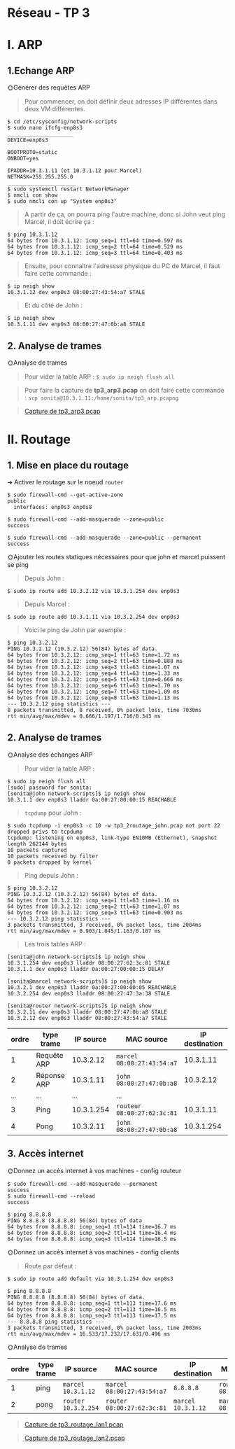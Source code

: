 # Réseau - TP 3

# I. ARP

## 1.Echange ARP

🌞Générer des requêtes ARP
> Pour commencer, on doit définir deux adresses IP différentes dans deux VM différentes.
```
$ cd /etc/sysconfig/network-scripts
$ sudo nano ifcfg-enp8s3
_____________________
DEVICE=enp0s3

BOOTPROTO=static
ONBOOT=yes

IPADDR=10.3.1.11 (et 10.3.1.12 pour Marcel)
NETMASK=255.255.255.0
______________________
$ sudo systemctl restart NetworkManager
$ nmcli con show
$ sudo nmcli con up "System enp0s3"
```

> A partir de ça, on pourra ping l'autre machine, donc si John veut ping Marcel, il doit écrire ça :
```
$ ping 10.3.1.12
64 bytes from 10.3.1.12: icmp_seq=1 ttl=64 time=0.597 ms
64 bytes from 10.3.1.12: icmp_seq=2 ttl=64 time=0.529 ms
64 bytes from 10.3.1.12: icmp_seq=3 ttl=64 time=0.403 ms
```

> Ensuite, pour connaître l'adressse physique du PC de Marcel, il faut faire cette commande :

```
$ ip neigh show
10.3.1.12 dev enp0s3 08:00:27:43:54:a7 STALE
```

> Et du côté de John :
```
$ ip neigh show
10.3.1.11 dev enp0s3 08:00:27:47:0b:a8 STALE
```

## 2. Analyse de trames

🌞Analyse de trames
> Pour vider la table ARP : ```$ sudo ip neigh flush all```

> Pour faire la capture de **tp3_arp3.pcap** on doit faire cette commande : ```scp sonita@10.3.1.11:/home/sonita/tp3_arp.pcapng```

> [Capture de tp3_arp3.pcap](./tp3_arp3.pcap])



# II. Routage
## 1. Mise en place du routage

➜ Activer le routage sur le noeud ```router```
```
$ sudo firewall-cmd --get-active-zone
public
  interfaces: enp0s3 enp0s8

$ sudo firewall-cmd --add-masquerade --zone=public
success

$ sudo firewall-cmd --add-masquerade --zone=public --permanent
success
```


🌞Ajouter les routes statiques nécessaires pour que john et marcel puissent se ping

> Depuis John :
```
$ sudo ip route add 10.3.2.12 via 10.3.1.254 dev enp0s3
```

> Depuis Marcel :
```
$ sudo ip route add 10.3.1.11 via 10.3.2.254 dev enp0s3
```

> Voici le ping de John par exemple :
```
$ ping 10.3.2.12
PING 10.3.2.12 (10.3.2.12) 56(84) bytes of data.
64 bytes from 10.3.2.12: icmp_seq=1 ttl=63 time=1.72 ms
64 bytes from 10.3.2.12: icmp_seq=2 ttl=63 time=0.888 ms
64 bytes from 10.3.2.12: icmp_seq=3 ttl=63 time=1.07 ms
64 bytes from 10.3.2.12: icmp_seq=4 ttl=63 time=1.33 ms
64 bytes from 10.3.2.12: icmp_seq=5 ttl=63 time=0.666 ms
64 bytes from 10.3.2.12: icmp_seq=6 ttl=63 time=1.70 ms
64 bytes from 10.3.2.12: icmp_seq=7 ttl=63 time=1.09 ms
64 bytes from 10.3.2.12: icmp_seq=8 ttl=63 time=1.13 ms
--- 10.3.2.12 ping statistics ---
8 packets transmitted, 8 received, 0% packet loss, time 7030ms
rtt min/avg/max/mdev = 0.666/1.197/1.716/0.343 ms
```

## 2. Analyse de trames

🌞Analyse des échanges ARP
> Pour vider la table ARP :
```
$ sudo ip neigh flush all
[sudo] password for sonita:
[sonita@john network-scripts]$ ip neigh show
10.3.1.1 dev enp0s3 lladdr 0a:00:27:00:00:15 REACHABLE
```

> ```tcpdump``` pour John :
```
$ sudo tcpdump -i enp0s3 -c 10 -w tp3_2routage_john.pcap not port 22
dropped privs to tcpdump
tcpdump: listening on enp0s3, link-type EN10MB (Ethernet), snapshot length 262144 bytes
10 packets captured
10 packets received by filter
0 packets dropped by kernel
```

> Ping depuis John :
```
$ ping 10.3.2.12
PING 10.3.2.12 (10.3.2.12) 56(84) bytes of data.
64 bytes from 10.3.2.12: icmp_seq=1 ttl=63 time=1.16 ms
64 bytes from 10.3.2.12: icmp_seq=2 ttl=63 time=1.07 ms
64 bytes from 10.3.2.12: icmp_seq=3 ttl=63 time=0.903 ms
--- 10.3.2.12 ping statistics ---
3 packets transmitted, 3 received, 0% packet loss, time 2004ms
rtt min/avg/max/mdev = 0.903/1.045/1.163/0.107 ms
```

> Les trois tables ARP :

```
[sonita@john network-scripts]$ ip neigh show
10.3.1.254 dev enp0s3 lladdr 08:00:27:62:3c:81 STALE
10.3.1.1 dev enp0s3 lladdr 0a:00:27:00:00:15 DELAY
```
```
[sonita@marcel network-scripts]$ ip neigh show
10.3.2.1 dev enp0s3 lladdr 0a:00:27:00:00:05 REACHABLE
10.3.2.254 dev enp0s3 lladdr 08:00:27:47:3a:38 STALE
```
```
[sonita@router network-scripts]$ ip neigh show
10.3.2.11 dev enp0s3 lladdr 08:00:27:47:0b:a8 STALE
10.3.2.12 dev enp0s3 lladdr 08:00:27:43:54:a7 STALE
```

| ordre | type trame  | IP source | MAC source                   | IP destination | MAC destination              |
| ----- | ----------- | --------- | ---------------------------- | -------------- | ---------------------------- |
| 1     | Requête ARP | 10.3.2.12 | `marcel` `08:00:27:43:54:a7` | 10.3.1.11      | Broadcast `FF:FF:FF:FF:FF`   |
| 2     | Réponse ARP | 10.3.1.11 | `john` `08:00:27:47:0b:a8`   | 10.3.2.12      | `marcel` `08:00:27:43:54:a7` |
| ...   | ...         | ...       | ...                          |                |                              |
| 3     | Ping        | 10.3.1.254| `routeur` `08:00:27:62:3c:81`| 10.3.1.11      | `john` `08:00:27:47:0b:a8`   |
| 4     | Pong        | 10.3.2.11 | `john` `08:00:27:47:0b:a8`   | 10.3.1.254     | `routeur` `08:00:27:62:3c:81`|


## 3. Accès internet

🌞Donnez un accès internet à vos machines - config routeur
```
$ sudo firewall-cmd --add-masquerade --permanent
success
$ sudo firewall-cmd --reload
success
```
```
$ ping 8.8.8.8
PING 8.8.8.8 (8.8.8.8) 56(84) bytes of data
64 bytes from 8.8.8.8: icmp_seq=1 ttl=114 time=16.7 ms
64 bytes from 8.8.8.8: icmp_seq=2 ttl=114 time=16.4 ms
64 bytes from 8.8.8.8: icmp_seq=3 ttl=114 time=16.5 ms
```

🌞Donnez un accès internet à vos machines - config clients
> Route par défaut :
```
$ sudo ip route add default via 10.3.1.254 dev enp0s3
```
```
$ ping 8.8.8.8
PING 8.8.8.8 (8.8.8.8) 56(84) bytes of data.
64 bytes from 8.8.8.8: icmp_seq=1 ttl=113 time=17.6 ms
64 bytes from 8.8.8.8: icmp_seq=2 ttl=113 time=16.5 ms
64 bytes from 8.8.8.8: icmp_seq=3 ttl=113 time=17.5 ms
--- 8.8.8.8 ping statistics ---
3 packets transmitted, 3 received, 0% packet loss, time 2003ms
rtt min/avg/max/mdev = 16.533/17.232/17.631/0.496 ms
```

🌞Analyse de trames

| ordre | type trame | IP source            | MAC source                   | IP destination      | MAC destination              |     |
| ----- | ---------- | -------------------- | ---------------------------- | ------------------- | ---------------------------- | --- |
| 1     | ping       | `marcel` `10.3.1.12` | `marcel` `08:00:27:43:54:a7` | `8.8.8.8`           | `router` `08:00:27:62:3c:81` |     |
| 2     | pong       | `router` `10.3.2.254`| `router` `08:00:27:62:3c:81` | `marcel` `10.3.1.12`| `marcel` `08:00:27:43:54:a7` | ... |


> [Capture de tp3_routage_lan1.pcap](./tp3_routage_lan1.pcap])

> [Capture de tp3_routage_lan2.pcap](./tp3_routage_lan2.pcap])